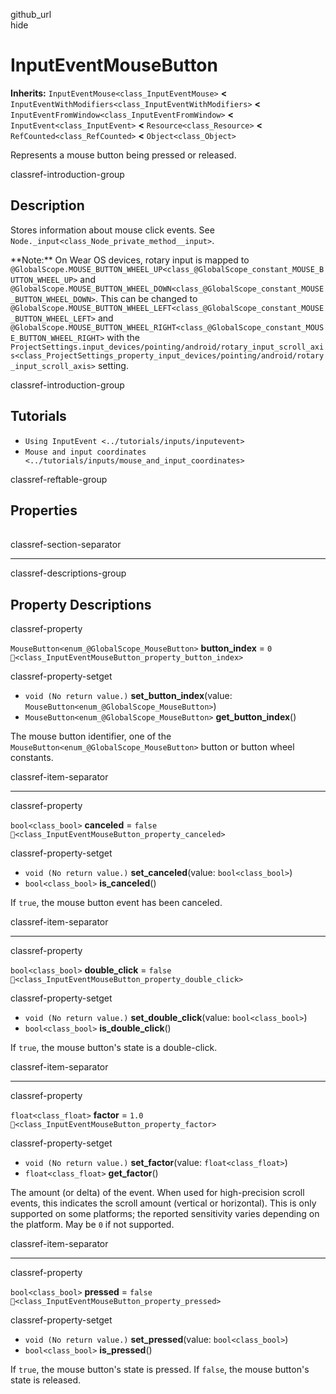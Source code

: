 github\_url  
hide

# InputEventMouseButton

**Inherits:** `InputEventMouse<class_InputEventMouse>` **&lt;**
`InputEventWithModifiers<class_InputEventWithModifiers>` **&lt;**
`InputEventFromWindow<class_InputEventFromWindow>` **&lt;**
`InputEvent<class_InputEvent>` **&lt;** `Resource<class_Resource>`
**&lt;** `RefCounted<class_RefCounted>` **&lt;** `Object<class_Object>`

Represents a mouse button being pressed or released.

classref-introduction-group

## Description

Stores information about mouse click events. See
`Node._input<class_Node_private_method__input>`.

\*\*Note:\*\* On Wear OS devices, rotary input is mapped to
`@GlobalScope.MOUSE_BUTTON_WHEEL_UP<class_@GlobalScope_constant_MOUSE_BUTTON_WHEEL_UP>`
and
`@GlobalScope.MOUSE_BUTTON_WHEEL_DOWN<class_@GlobalScope_constant_MOUSE_BUTTON_WHEEL_DOWN>`.
This can be changed to
`@GlobalScope.MOUSE_BUTTON_WHEEL_LEFT<class_@GlobalScope_constant_MOUSE_BUTTON_WHEEL_LEFT>`
and
`@GlobalScope.MOUSE_BUTTON_WHEEL_RIGHT<class_@GlobalScope_constant_MOUSE_BUTTON_WHEEL_RIGHT>`
with the
`ProjectSettings.input_devices/pointing/android/rotary_input_scroll_axis<class_ProjectSettings_property_input_devices/pointing/android/rotary_input_scroll_axis>`
setting.

classref-introduction-group

## Tutorials

-   `Using InputEvent <../tutorials/inputs/inputevent>`
-   `Mouse and input coordinates <../tutorials/inputs/mouse_and_input_coordinates>`

classref-reftable-group

## Properties

<table>
<tbody>
<tr>
</tr>
<tr>
</tr>
<tr>
</tr>
<tr>
</tr>
<tr>
</tr>
</tbody>
</table>

classref-section-separator

------------------------------------------------------------------------

classref-descriptions-group

## Property Descriptions

classref-property

`MouseButton<enum_@GlobalScope_MouseButton>` **button\_index** = `0`
`🔗<class_InputEventMouseButton_property_button_index>`

classref-property-setget

-   `void (No return value.)` **set\_button\_index**(value:
    `MouseButton<enum_@GlobalScope_MouseButton>`)
-   `MouseButton<enum_@GlobalScope_MouseButton>`
    **get\_button\_index**()

The mouse button identifier, one of the
`MouseButton<enum_@GlobalScope_MouseButton>` button or button wheel
constants.

classref-item-separator

------------------------------------------------------------------------

classref-property

`bool<class_bool>` **canceled** = `false`
`🔗<class_InputEventMouseButton_property_canceled>`

classref-property-setget

-   `void (No return value.)` **set\_canceled**(value:
    `bool<class_bool>`)
-   `bool<class_bool>` **is\_canceled**()

If `true`, the mouse button event has been canceled.

classref-item-separator

------------------------------------------------------------------------

classref-property

`bool<class_bool>` **double\_click** = `false`
`🔗<class_InputEventMouseButton_property_double_click>`

classref-property-setget

-   `void (No return value.)` **set\_double\_click**(value:
    `bool<class_bool>`)
-   `bool<class_bool>` **is\_double\_click**()

If `true`, the mouse button's state is a double-click.

classref-item-separator

------------------------------------------------------------------------

classref-property

`float<class_float>` **factor** = `1.0`
`🔗<class_InputEventMouseButton_property_factor>`

classref-property-setget

-   `void (No return value.)` **set\_factor**(value:
    `float<class_float>`)
-   `float<class_float>` **get\_factor**()

The amount (or delta) of the event. When used for high-precision scroll
events, this indicates the scroll amount (vertical or horizontal). This
is only supported on some platforms; the reported sensitivity varies
depending on the platform. May be `0` if not supported.

classref-item-separator

------------------------------------------------------------------------

classref-property

`bool<class_bool>` **pressed** = `false`
`🔗<class_InputEventMouseButton_property_pressed>`

classref-property-setget

-   `void (No return value.)` **set\_pressed**(value:
    `bool<class_bool>`)
-   `bool<class_bool>` **is\_pressed**()

If `true`, the mouse button's state is pressed. If `false`, the mouse
button's state is released.
